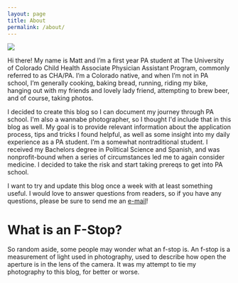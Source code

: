 ```yaml
---
layout: page
title: About
permalink: /about/
---
```


<div class="profile"><img src="{{site.baseurl}}/profile-pic.jpg"></div>


Hi there! My name is Matt and I’m a first year PA student at The University of Colorado Child Health Associate Physician Assistant Program, commonly referred to as CHA/PA. I’m a Colorado native, and when I’m not in PA school, I’m generally cooking, baking bread, running, riding my bike, hanging out with my friends and lovely lady friend, attempting to brew beer, and of course, taking photos.

I decided to create this blog so I can document my journey through PA school. I'm also a wannabe photographer, so I thought I'd include that in this blog as well. My goal is to provide relevant information about the application process, tips and tricks I found helpful, as well as some insight into my daily experience as a PA student. I’m a somewhat nontraditional student. I received my Bachelors degree in Political Science and Spanish, and was nonprofit-bound when a series of circumstances led me to again consider medicine. I decided to take the risk and start taking prereqs to get into PA school.

I want to try and update this blog once a week with at least something useful. I would love to answer questions from readers, so if you have any questions, please be sure to send me an [e-mail]({{site.baseurl}}/contact/)!

# What is an F-Stop?

So random aside, some people may wonder what an f-stop is. An f-stop is a measurement of light used in photography, used to describe how open the aperture is in the lens of the camera. It was my attempt to tie my photography to this blog, for better or worse.
